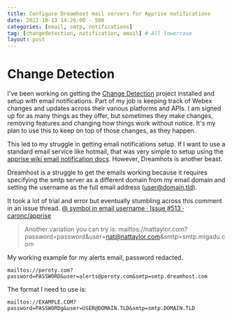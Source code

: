 ```yaml
---
title: Configure Dreamhost mail servers for Apprise notifications
date: 2022-10-13 14:26:00 - 500
categories: [email, smtp, notifications] 
tag: [changedetection, notification, email] # All lowercase
layout: post
---
```


# Change Detection

I've been working on getting the [Change Detection](https://github.com/dgtlmoon/changedetection.io) project installed and setup with email notifications. Part of my job is keeping track of Webex changes and updates across their various platforms and APIs. I am signed up for as many things as they offer, but sometimes they make changes, removing features and changing how things work without notice. It's my plan to use this to keep on top of those changes, as they happen.

This led to my struggle in getting email notifications setup. If I want to use a standard email service like hotmail, that was very simple to setup using the [apprise wiki email notification docs](https://github.com/caronc/apprise/wiki/Notify_email). However, Dreamhots is another beast.

Dreamhost is a struggle to get the emails working because it requires specifying the smtp server as a different domain from my email domain and setting the username as the full email address (user@domain.tld).

It took a lot of trial and error but eventually stumbling across this comment in an issue thread. [@ symbol in email username · Issue #513 · caronc/apprise](https://github.com/caronc/apprise/issues/513)

> Another variation you can try is:
> mailtos://nattaylor.com?password=password&user=nat@nattaylor.com&smtp=smtp.migadu.com

My working example for my alerts email, password redacted.

```
mailtos://peroty.com?password=PASSWORD&user=alerts@peroty.com&smtp=smtp.dreamhost.com
```

The format I need to use is:

```
mailtos://EXAMPLE.COM?password=PASSWORDg&user=USER@DOMAIN.TLD&smtp=smtp.DOMAIN.TLD
```